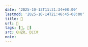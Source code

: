```yaml
---
date: '2025-10-13T11:31:34+08:00'
lastmod: '2025-10-14T21:46:45-08:00'
title: 󰩻
url: 󰩻
tags: [𧝆, 𧝆]
src: GHZR, DCCV
note:
---
```

